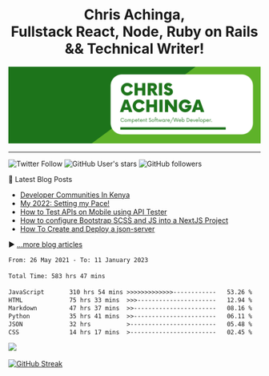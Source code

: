 <h1 align="center">
Chris Achinga, 
<br />
  Fullstack React, Node, Ruby on Rails && Technical Writer!
</h1>

![chris-achinga](cover.png)

<hr />

![Twitter Follow](https://img.shields.io/twitter/follow/achinga_chris?style=social) ![GitHub User's stars](https://img.shields.io/github/stars/achingachris?style=social) ![GitHub followers](https://img.shields.io/github/followers/achingachris?style=social)

📘 Latest Blog Posts

<!-- BLOG-POST-LIST:START -->
- [Developer Communities In Kenya](https://chrisdevcode.hashnode.dev/developer-communities-in-kenya)
- [My 2022: Setting my Pace!](https://chrisdevcode.hashnode.dev/my-2022-setting-my-pace)
- [How to Test APIs on Mobile using API Tester](https://chrisdevcode.hashnode.dev/how-to-test-apis-on-mobile-using-api-tester)
- [How to configure Bootstrap SCSS and JS into a NextJS Project](https://chrisdevcode.hashnode.dev/how-to-configure-bootstrap-scss-and-js-into-a-nextjs-project)
- [How To Create and Deploy a json-server](https://chrisdevcode.hashnode.dev/how-to-create-and-deploy-a-json-server)
<!-- BLOG-POST-LIST:END -->

▶ [...more blog articles](https://chrisdevcode.hashnode.dev/)

<!-- Wakatime stats -->

<!--START_SECTION:waka-->

```text
From: 26 May 2021 - To: 11 January 2023

Total Time: 583 hrs 47 mins

JavaScript       310 hrs 54 mins >>>>>>>>>>>>>------------   53.26 %
HTML             75 hrs 33 mins  >>>----------------------   12.94 %
Markdown         47 hrs 37 mins  >>-----------------------   08.16 %
Python           35 hrs 41 mins  >>-----------------------   06.11 %
JSON             32 hrs          >------------------------   05.48 %
CSS              14 hrs 17 mins  >------------------------   02.45 %
```

<!--END_SECTION:waka-->

[![](https://visitcount.itsvg.in/api?id=achingachris&label=Profile%20Views&icon=1&pretty=true)](https://visitcount.itsvg.in)

<!-- GitHub Streaks Stats -->

[![GitHub Streak](https://streak-stats.demolab.com/?user=achingachris)](https://git.io/streak-stats)
